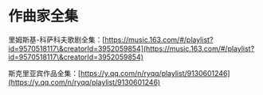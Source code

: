 # 作曲家全集

里姆斯基-科萨科夫歌剧全集：[https://music.163.com/#/playlist?id=9570518117\&creatorId=3952059854](https://music.163.com/#/playlist?id=9570518117\&creatorId=3952059854)

斯克里亚宾作品全集：[https://y.qq.com/n/ryqq/playlist/9130601246](https://y.qq.com/n/ryqq/playlist/9130601246)
